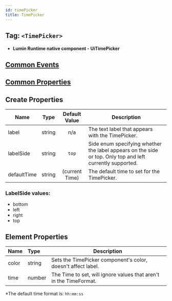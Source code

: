 ```yaml
---
id: timePicker
title: TimePicker
---
```


## Tag: `<TimePicker>`

- #### Lumin Runtime native component - UiTimePicker

## [Common Events](../Events.md)

## [Common Properties](../Properties.md)

## Create Properties

| Name   | Type   | Default Value | Description |
| ------ | ------ | :-----------: | ----------- |
| label  | string |      n/a      | The text label that appears with the TimePicker. |
| labelSide   | string | `top`    | Side enum specifying whether the label appears on the side or top. Only top and left currently supported. |
| defaultTime | string | (current Time) | The default time to set for the TimePicker. |


### LabelSide values:
- bottom
- left
- right
- top

## Element Properties

| Name   | Type   | Description |
| :------| :----- | ----------- |
| color  | string | Sets the TimePicker component's color, doesn't affect label. |
| time   | number | The Time to set, will ignore values that aren't in the TimeFormat. |

*The default time format is: `hh:mm:ss`